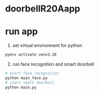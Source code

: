 # doorbellR20Aapp

# run app

1. set virtual environment for python

```sh
pyenv activate venv3.10
```

2. run face recognition and smart doorbell

```sh
# start face recognition
python main_face.py
# start smart doorbell
python main.py
```

